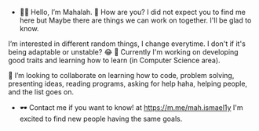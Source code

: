 - 👩‍💻 Hello, I’m Mahalah. 🤗 How are you? I did not expect you to find me here but Maybe there are things we can work on together. I'll be glad to know.

I’m interested in different random things, I change everytime. I don't if it's being adaptable or unstable? 😂
🩵 Currently I'm working on developing good traits and learning how to learn (in Computer Science area).

👾 I’m looking to collaborate on learning how to code, problem solving, presenting ideas, reading programs, asking for help haha, helping people, and the list goes on. 
- 🕶 Contact me if you want to know! at https://m.me/mah.ismael1y
I'm excited to find new people having the same goals.
<!---
mjwhyi/mjwhyi is a ✨ special ✨ repository because its `README.md` (this file) appears on your GitHub profile.
You can click the Preview link to take a look at your changes.
--->
